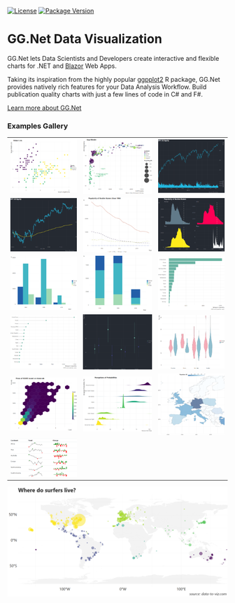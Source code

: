 [![License](https://img.shields.io/github/license/BlazorExtensions/Storage.svg?longCache=true&style=flat-square)](https://github.com/pablofrommars/GGNet/blob/master/LICENSE.TXT)
[![Package Version](https://img.shields.io/badge/nuget-v1.3.11-blue.svg?longCache=true&style=flat-square)](https://www.nuget.org/packages/GGNet/1.3.11)
# GG.Net Data Visualization

GG.Net lets Data Scientists and Developers create interactive and flexible charts for .NET and [Blazor](https://dotnet.microsoft.com/apps/aspnet/web-apps/blazor) Web Apps.

Taking its inspiration from the highly popular [ggpplot2](https://ggplot2.tidyverse.org) R package, GG.Net provides natively rich features for your Data Analysis Workflow. Build publication quality charts with just a few lines of code in C# and F#.

[Learn more about GG.Net](https://pablofrommars.github.io/)

### Examples Gallery

| | | |
|-|-|-|
![](https://github.com/pablofrommars/GGNet.Site/blob/master/wwwroot/img/scatterplot.png) | ![](https://github.com/pablofrommars/GGNet.Site/blob/master/wwwroot/img/bubbleplot.png) | ![](https://github.com/pablofrommars/GGNet.Site/blob/master/wwwroot/img/barchart.png)
![](https://github.com/pablofrommars/GGNet.Site/blob/master/wwwroot/img/candlestick.png) | ![](https://github.com/pablofrommars/GGNet.Site/blob/master/wwwroot/img/linechart.png) | ![](https://github.com/pablofrommars/GGNet.Site/blob/master/wwwroot/img/areachart.png)
![](https://github.com/pablofrommars/GGNet.Site/blob/master/wwwroot/img/barplot.png) | ![](https://github.com/pablofrommars/GGNet.Site/blob/master/wwwroot/img/stacked.png) | ![](https://github.com/pablofrommars/GGNet.Site/blob/master/wwwroot/img/hbarplot.png)
![](https://github.com/pablofrommars/GGNet.Site/blob/master/wwwroot/img/lolipop.png) | ![](https://github.com/pablofrommars/GGNet.Site/blob/master/wwwroot/img/errorbar.png) | ![](https://github.com/pablofrommars/GGNet.Site/blob/master/wwwroot/img/violin.png)
![](https://github.com/pablofrommars/GGNet.Site/blob/master/wwwroot/img/hex.png) | ![](https://github.com/pablofrommars/GGNet.Site/blob/master/wwwroot/img/ridgeline.png) | ![](https://github.com/pablofrommars/GGNet.Site/blob/master/wwwroot/img/choropleth.png)
![](https://github.com/pablofrommars/GGNet.Site/blob/master/wwwroot/img/sparkline.png) |  | 
 
![](https://github.com/pablofrommars/GGNet.Site/blob/master/wwwroot/img/bubblemap.png)
